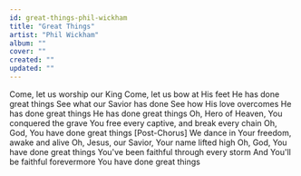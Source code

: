 ```yaml
---
id: great-things-phil-wickham
title: "Great Things"
artist: "Phil Wickham"
album: ""
cover: ""
created: ""
updated: ""
---
```


Come, let us worship our King
Come, let us bow at His feet
He has done great things
See what our Savior has done
See how His love overcomes
He has done great things
He has done great things
Oh, Hero of Heaven, You conquered the grave
You free every captive, and break every chain
Oh, God, You have done great things
[Post-Chorus]
We dance in Your freedom, awake and alive
Oh, Jesus, our Savior, Your name lifted high
Oh, God, You have done great things
You've been faithful through every storm
And You'll be faithful forevermore
You have done great things